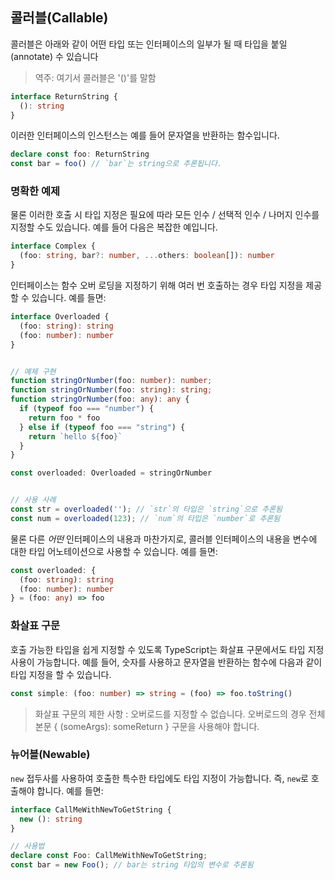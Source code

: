 ## 콜러블(Callable)
콜러블은 아래와 같이 어떤 타입 또는 인터페이스의 일부가 될 때 타입을 붙일(annotate) 수 있습니다

> 역주: 여기서 콜러블은 '()'를 말함

```ts
interface ReturnString {
  (): string
}
```
이러한 인터페이스의 인스턴스는 예를 들어 문자열을 반환하는 함수입니다.

```ts
declare const foo: ReturnString
const bar = foo() // `bar`는 string으로 추론됩니다.
```

### 명확한 예제

물론 이러한 호출 시 타입 지정은 필요에 따라 모든 인수 / 선택적 인수 / 나머지 인수를 지정할 수도 있습니다. 예를 들어 다음은 복잡한 예입니다.

```ts
interface Complex {
  (foo: string, bar?: number, ...others: boolean[]): number
}
```

인터페이스는 함수 오버 로딩을 지정하기 위해 여러 번 호출하는 경우 타입 지정을 제공할 수 있습니다. 예를 들면:

```ts
interface Overloaded {
  (foo: string): string
  (foo: number): number
}


// 예제 구현
function stringOrNumber(foo: number): number;
function stringOrNumber(foo: string): string;
function stringOrNumber(foo: any): any {
  if (typeof foo === "number") {
    return foo * foo
  } else if (typeof foo === "string") {
    return `hello ${foo}`
  }
}

const overloaded: Overloaded = stringOrNumber


// 사용 사례
const str = overloaded(''); // `str`의 타입은 `string`으로 추론됨
const num = overloaded(123); // `num`의 타입은 `number`로 추론됨
```

물론 다른 *어떤* 인터페이스의 내용과 마찬가지로, 콜러블 인터페이스의 내용을 변수에 대한 타입 어노테이션으로 사용할 수 있습니다. 예를 들면:

```ts
const overloaded: {
  (foo: string): string
  (foo: number): number
} = (foo: any) => foo
```


### 화살표 구문

호출 가능한 타입을 쉽게 지정할 수 있도록 TypeScript는 화살표 구문에서도 타입 지정 사용이 가능합니다. 예를 들어, 숫자를 사용하고 문자열을 반환하는 함수에 다음과 같이 타입 지정을 할 수 있습니다.

```ts
const simple: (foo: number) => string = (foo) => foo.toString()
```

> 화살표 구문의 제한 사항 : 오버로드를 지정할 수 없습니다. 오버로드의 경우 전체 본문 { (someArgs): someReturn } 구문을 사용해야 합니다.

### 뉴어블(Newable)

`new` 접두사를 사용하여 호출한 특수한 타입에도 타입 지정이 가능합니다. 즉, `new`로 호출해야 합니다. 예를 들면:

```ts
interface CallMeWithNewToGetString {
  new (): string
}

// 사용법
declare const Foo: CallMeWithNewToGetString;
const bar = new Foo(); // bar는 string 타입의 변수로 추론됨
```
